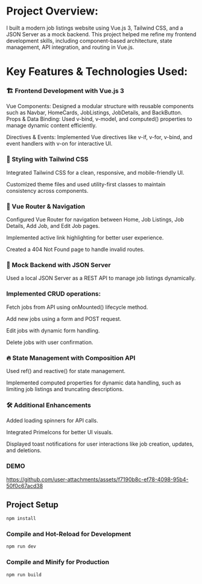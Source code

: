 # Project Overview:
I built a modern job listings website using Vue.js 3, Tailwind CSS, and a JSON Server as a mock backend. This project helped me refine my frontend development skills, including component-based architecture, state management, API integration, and routing in Vue.js.

# Key Features & Technologies Used:
### 🏗 Frontend Development with Vue.js 3
Vue Components: Designed a modular structure with reusable components such as Navbar, HomeCards, JobListings, JobDetails, and BackButton.</br>
Props & Data Binding: Used v-bind, v-model, and computed() properties to manage dynamic content efficiently.</br>

Directives & Events: Implemented Vue directives like v-if, v-for, v-bind, and event handlers with v-on for interactive UI.</br>

### 🎨 Styling with Tailwind CSS
Integrated Tailwind CSS for a clean, responsive, and mobile-friendly UI.</br>

Customized theme files and used utility-first classes to maintain consistency across components.</br>

### 🔄 Vue Router & Navigation
Configured Vue Router for navigation between Home, Job Listings, Job Details, Add Job, and Edit Job pages.</br>

Implemented active link highlighting for better user experience.</br>

Created a 404 Not Found page to handle invalid routes.</br>

### 📡 Mock Backend with JSON Server
Used a local JSON Server as a REST API to manage job listings dynamically.</br>

### Implemented CRUD operations:

Fetch jobs from API using onMounted() lifecycle method.</br>

Add new jobs using a form and POST request.</br>

Edit jobs with dynamic form handling.</br>

Delete jobs with user confirmation.</br>

### 🔥 State Management with Composition API
Used ref() and reactive() for state management.</br>

Implemented computed properties for dynamic data handling, such as limiting job listings and truncating descriptions.</br>

### 🛠 Additional Enhancements
Added loading spinners for API calls.</br>

Integrated PrimeIcons for better UI visuals.</br>

Displayed toast notifications for user interactions like job creation, updates, and deletions.</br>

### DEMO
https://github.com/user-attachments/assets/f7190b8c-ef78-4098-95b4-50f0c67acd38



## Project Setup

```sh
npm install
```

### Compile and Hot-Reload for Development

```sh
npm run dev
```

### Compile and Minify for Production

```sh
npm run build
```
